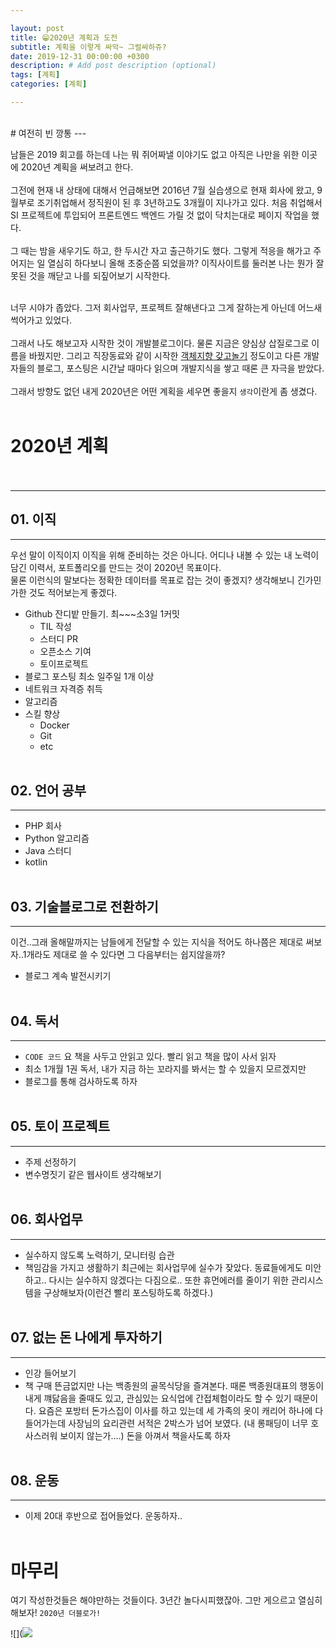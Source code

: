 ```yaml
---

layout: post
title: 😁2020년 계획과 도전
subtitle: 계획을 이렇게 싸악~ 그럴싸하쥬?
date: 2019-12-31 00:00:00 +0300
description: # Add post description (optional)
tags: [계획]
categories: [계획]

---
```

<br>
# 여전히 빈 깡통
---

남들은 2019 회고를 하는데 나는 뭐 쥐어짜낼 이야기도 없고 아직은 나만을 위한 이곳에 2020년 계획을 써보려고 한다.<br><br>
그전에 현재 내 상태에 대해서 언급해보면 2016년 7월 실습생으로 현재 회사에 왔고, 9월부로 조기취업해서 정직원이 된 후 3년하고도 3개월이 지나가고 있다. 처음 취업해서 SI 프로젝트에 투입되어 프론트엔드 백엔드 가릴 것 없이 닥치는대로 페이지 작업을 했다.<br><br>
그 때는 밤을 새우기도 하고, 한 두시간 자고 출근하기도 했다. 그렇게 적응을 해가고 주어지는 일 열심히 하다보니 올해 초중순쯤 되었을까? 이직사이트를 둘러본 나는 뭔가 잘못된 것을 깨닫고 나를 되짚어보기 시작한다.<br><br>

너무 시야가 좁았다. 그저 회사업무, 프로젝트 잘해낸다고 그게 잘하는게 아닌데 어느새 썩어가고 있었다.<br><br>
그래서 나도 해보고자 시작한 것이 개발블로그이다. 물론 지금은 양심상 삽질로그로 이름을 바꿨지만. 그리고 직장동료와 같이 시작한 [객체지향 갖고놀기](https://github.com/PAPION93/Object-Oriented) 정도이고 다른 개발자들의 블로그, 포스팅은 시간날 때마다 읽으며 개발지식을 쌓고 때론 큰 자극을 받았다.<br><br>
그래서 방향도 없던 내게 2020년은 어떤 계획을 세우면 좋을지 `생각`이란게 좀 생겼다.<br><br>

# 2020년 계획<br><br>
---
## 01. 이직
---
우선 말이 이직이지 이직을 위해 준비하는 것은 아니다. 어디나 내볼 수 있는 내 노력이 담긴 이력서, 포트폴리오를 만드는 것이 2020년 목표이다.<br>
물론 이런식의 말보다는 정확한 데이터를 목표로 잡는 것이 좋겠지? 생각해보니 긴가민가한 것도 적어보는게 좋겠다.

* Github 잔디밭 만들기. 최~~~소3일 1커밋
  - TIL 작성
  - 스터디 PR
  - 오픈소스 기여
  - 토이프로젝트
* 블로그 포스팅 최소 일주일 1개 이상
* 네트워크 자격증 취득
* 알고리즘
* 스킬 향상
  - Docker
  - Git
  - etc
<br><br>

## 02. 언어 공부
---
- PHP 회사
- Python 알고리즘
- Java 스터디
- kotlin
<br><br>

## 03. 기술블로그로 전환하기
---
이건..그래 올해말까지는 남들에게 전달할 수 있는 지식을 적어도 하나쯤은 제대로 써보자..1개라도 제대로 쓸 수 있다면 그 다음부터는 쉽지않을까?

- 블로그 계속 발전시키기
<br><br>

## 04. 독서
---
- `CODE 코드` 요 책을 사두고 안읽고 있다. 빨리 읽고 책을 많이 사서 읽자
- 최소 1개월 1권 독서, 내가 지금 하는 꼬라지를 봐서는 할 수 있을지 모르겠지만
- 블로그를 통해 검사하도록 하자
<br><br>

## 05. 토이 프로젝트
---
- 주제 선정하기
- 변수명짓기 같은 웹사이트 생각해보기
<br><br>

## 06. 회사업무
---
- 실수하지 않도록 노력하기, 모니터링 습관
- 책임감을 가지고 생활하기
최근에는 회사업무에 실수가 잦았다. 동료들에게도 미안하고.. 다시는 실수하지 않겠다는 다짐으로.. 또한 휴먼에러를 줄이기 위한 관리시스템을 구상해보자(이런건 빨리 포스팅하도록 하겠다.)
<br><br>

## 07. 없는 돈 나에게 투자하기
---
- 인강 들어보기
- 책 구매
뜬금없지만 나는 백종원의 골목식당을 즐겨본다. 때론 백종원대표의 행동이 내게 꺠닳음을 줄때도 있고, 관심있는 요식업에 간접체험이라도 할 수 있기 때문이다. 요즘은 포방터 돈가스집이 이사를 하고 있는데 세 가족의 옷이 캐리어 하나에 다들어가는데 사장님의 요리관련 서적은 2박스가 넘어 보였다. (내 롱패딩이 너무 호사스러워 보이지 않는가....) 돈을 아껴서 책을사도록 하자
<br><br>

## 08. 운동
---
- 이제 20대 후반으로 접어들었다. 운동하자..
<br><br>

# 마무리
여기 작성한것들은 해야만하는 것들이다. 3년간 놀다시피했잖아. 그만 게으르고 열심히 해보자! `2020년 더블로가!`

![](![](https://papion93.github.io/img/KakaoTalk_20200101_003619619.jpg)